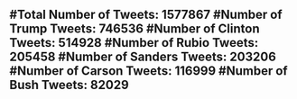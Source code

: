 #Total Number of Tweets: 1577867 
#Number of Trump Tweets: 746536
#Number of Clinton Tweets: 514928
#Number of Rubio Tweets: 205458
#Number of Sanders Tweets: 203206
#Number of Carson Tweets: 116999
#Number of Bush Tweets: 82029
---
